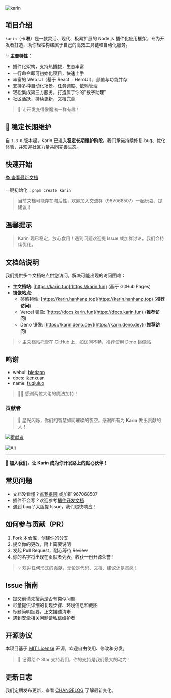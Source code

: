 ![karin](https://socialify.git.ci/karinjs/karin/image?description=1&font=Bitter&forks=1&issues=1&language=1&logo=https%3A%2F%2Favatars.githubusercontent.com%2Fu%2F162426977%3Fs%3D200%26v%3D4&name=1&owner=1&pulls=1&stargazers=1&theme=Auto)

## 项目介绍

`karin`（卡琳）是一款灵活、现代、极易扩展的 Node.js 插件化应用框架，专为开发者打造，助你轻松构建属于自己的高效工具链和自动化服务。

✨ **主要特性**：
- 插件化架构，支持热插拔，生态丰富
- 一行命令即可初始化项目，快速上手
- 丰富的 Web UI（基于 React + HeroUI），颜值与功能并存
- 支持多种自动化场景、任务调度、依赖管理
- 轻松集成第三方服务，打造属于你的"数字助理"
- 社区活跃，持续更新，文档完善

> 🦄 让开发变得像魔法一样有趣！

## 🚀 稳定长期维护

自 `1.8.0` 版本起，Karin 已进入**稳定长期维护阶段**。我们承诺持续修复 bug、优化体验，并欢迎社区力量共同完善生态。

## 快速开始

[📚 查看最新文档](https://karin.fun/)

一键初始化：`pnpm create karin`

> 当前文档可能存在滞后性，欢迎加入交流群（967068507）一起玩耍、提建议！

## 温馨提示

> Karin 现已稳定，放心食用！遇到问题欢迎提 Issue 或加群讨论，我们会持续优化。

## 文档站说明

我们提供多个文档站点供您访问，解决可能出现的访问困难：

- **主文档站**: [https://karin.fun](https://karin.fun) (基于 GitHub Pages)
- **镜像站点**:
  - 憨憨镜像: [https://karin.hanhanz.top](https://karin.hanhanz.top) (**推荐访问**)
  - Vercel 镜像: [https://docs.karin.fun](https://docs.karin.fun) (**推荐访问**)
  - Deno 镜像: [https://karin.deno.dev](https://karin.deno.dev) (**推荐访问**)

> 💡 主文档站托管在 GitHub 上，如访问不畅，推荐使用 Deno 镜像站

## 鸣谢

- webui: [bietiaop](https://github.com/bietiaop)
- docs: [ikenxuan](https://github.com/ikenxuan)
- name: [fuqiuluo](https://github.com/fuqiuluo)

> 🧙‍♂️ 感谢两位大佬的魔法加持！

### 贡献者

> 🌟 星光闪烁，你们的智慧如同璀璨的夜空。感谢所有为 **Karin** 做出贡献的人！

[![贡献者](https://contributors-img.web.app/image?repo=KarinJS/Karin)](https://github.com/KarinJS/Karin/graphs/contributors)

![Alt](https://repobeats.axiom.co/api/embed/aaaa2759c8885691443a4d80e5753f975d4f250e.svg "Repobeats analytics image")

---

🎉 **加入我们，让 Karin 成为你开发路上的贴心伙伴！**

## 常见问题

- 文档没看懂？[点我提问](https://github.com/KarinJS/Karin/issues) 或加群 967068507
- 插件不会写？欢迎参考[插件开发文档](https://karin.fun/plugins/)
- 遇到 bug？大胆提 Issue，我们超快响应！

## 如何参与贡献（PR）

1. Fork 本仓库，创建你的分支
2. 提交你的更改，附上简要说明
3. 发起 Pull Request，耐心等待 Review
4. 你的名字将出现在贡献者列表，收获一份开源荣誉！

> 💡 欢迎任何形式的贡献，无论是代码、文档、建议还是灵感！

## Issue 指南

- 提交前请先搜索是否有类似问题
- 尽量提供详细的复现步骤、环境信息和截图
- 标题简明扼要，正文描述清晰
- 遇到安全相关问题请私信维护者

## 开源协议

本项目基于 [MIT License](./LICENSE) 开源，欢迎自由使用、修改和分发。

> 📢 记得给个 Star 支持我们，你的支持是我们最大的动力！

## 更新日志

我们定期发布更新，查看 [CHANGELOG](https://github.com/KarinJS/Karin/releases) 了解最新变化。
